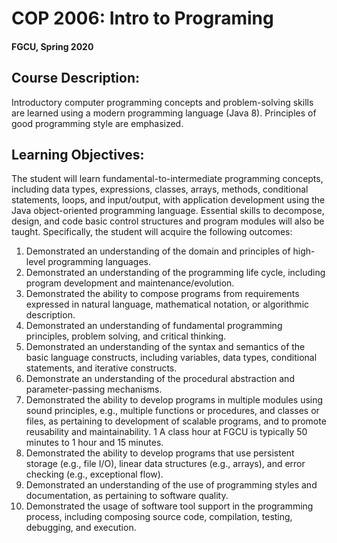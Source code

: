 # COP 2006: Intro to Programing
#### FGCU, Spring 2020
## Course Description:
Introductory computer programming concepts and problem-solving skills are learned using a modern programming language (Java 8). Principles of good programming style are emphasized.
## Learning Objectives:
The student will learn fundamental-to-intermediate programming concepts, including data types, expressions, classes, arrays, methods, conditional statements, loops, and input/output, with application development using the Java object-oriented programming language. Essential skills to decompose, design, and code basic control structures and program modules will also be taught. Specifically, the student will acquire the following outcomes: 
1. Demonstrated an understanding of the domain and principles of high-level programming languages. 
2. Demonstrated an understanding of the programming life cycle, including program development and maintenance/evolution. 
3. Demonstrated the ability to compose programs from requirements expressed in natural language, mathematical notation, or algorithmic description. 
4. Demonstrated an understanding of fundamental programming principles, problem solving, and critical thinking. 
5. Demonstrated an understanding of the syntax and semantics of the basic language constructs, including variables, data types, conditional statements, and iterative constructs. 
6. Demonstrate an understanding of the procedural abstraction and parameter-passing mechanisms. 
7. Demonstrated the ability to develop programs in multiple modules using sound principles, e.g., multiple functions or procedures, and classes or files, as pertaining to development of scalable programs, and to promote reusability and maintainability. 1 A class hour at FGCU is typically 50 minutes to 1 hour and 15 minutes. 
8. Demonstrated the ability to develop programs that use persistent storage (e.g., file I/O), linear data structures (e.g., arrays), and error checking (e.g., exceptional flow). 
9. Demonstrated an understanding of the use of programming styles and documentation, as pertaining to software quality. 
10. Demonstrated the usage of software tool support in the programming process, including composing source code, compilation, testing, debugging, and execution.
